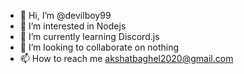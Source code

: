 - 👋 Hi, I’m @devilboy99
- 👀 I’m interested in Nodejs 
- 🌱 I’m currently learning Discord.js
- 💞️ I’m looking to collaborate on nothing
- 📫 How to reach me akshatbaghel2020@gmail.com

<!---
devilboy99/devilboy99 is a ✨ special ✨ repository because its `README.md` (this file) appears on your GitHub profile.
You can click the Preview link to take a look at your changes.
--->

